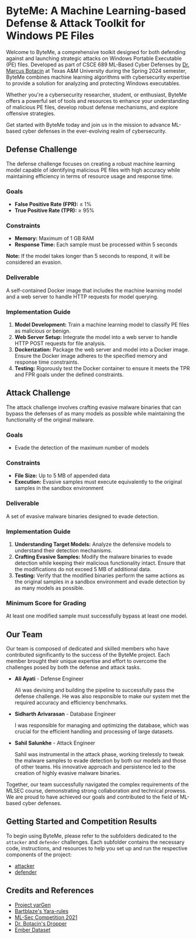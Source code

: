 # ByteMe: A Machine Learning-based Defense & Attack Toolkit for Windows PE Files

Welcome to ByteMe, a comprehensive toolkit designed for both defending against and launching strategic attacks on Windows Portable Executable (PE) files. Developed as part of CSCE 689 ML-Based Cyber Defenses by [Dr. Marcus Botacin](https://marcusbotacin.github.io/) at Texas A&M University during the Spring 2024 semester, ByteMe combines machine learning algorithms with cybersecurity expertise to provide a solution for analyzing and protecting Windows executables.

Whether you're a cybersecurity researcher, student, or enthusiast, ByteMe offers a powerful set of tools and resources to enhance your understanding of malicious PE files, develop robust defense mechanisms, and explore offensive strategies.

Get started with ByteMe today and join us in the mission to advance ML-based cyber defenses in the ever-evolving realm of cybersecurity.

## Defense Challenge
The defense challenge focuses on creating a robust machine learning model capable of identifying malicious PE files with high accuracy while maintaining efficiency in terms of resource usage and response time.

### Goals
- **False Positive Rate (FPR):** ≤ 1%
- **True Positive Rate (TPR):** ≥ 95%

### Constraints
- **Memory:** Maximum of 1 GB RAM
- **Response Time:** Each sample must be processed within 5 seconds

**Note:** If the model takes longer than 5 seconds to respond, it will be considered an evasion.

### Deliverable
A self-contained Docker image that includes the machine learning model and a web server to handle HTTP requests for model querying.

### Implementation Guide
1. **Model Development:** Train a machine learning model to classify PE files as malicious or benign.
2. **Web Server Setup:** Integrate the model into a web server to handle HTTP POST requests for file analysis.
3. **Dockerization:** Package the web server and model into a Docker image. Ensure the Docker image adheres to the specified memory and response time constraints.
4. **Testing:** Rigorously test the Docker container to ensure it meets the TPR and FPR goals under the defined constraints.

## Attack Challenge
The attack challenge involves crafting evasive malware binaries that can bypass the defenses of as many models as possible while maintaining the functionality of the original malware.

### Goals
- Evade the detection of the maximum number of models

### Constraints
- **File Size:** Up to 5 MB of appended data
- **Execution:** Evasive samples must execute equivalently to the original samples in the sandbox environment

### Deliverable
A set of evasive malware binaries designed to evade detection.

### Implementation Guide
1. **Understanding Target Models:** Analyze the defensive models to understand their detection mechanisms.
2. **Crafting Evasive Samples:** Modify the malware binaries to evade detection while keeping their malicious functionality intact. Ensure that the modifications do not exceed 5 MB of additional data.
3. **Testing:** Verify that the modified binaries perform the same actions as the original samples in a sandbox environment and evade detection by as many models as possible.

### Minimum Score for Grading
At least one modified sample must successfully bypass at least one model.

## Our Team
Our team is composed of dedicated and skilled members who have contributed significantly to the success of the ByteMe project. Each member brought their unique expertise and effort to overcome the challenges posed by both the defense and attack tasks.

- **Ali Ayati** - Defense Engineer

  Ali was devising and building the pipeline to successfully pass the defense challenge. He was also responsible to make our system met the required accuracy and efficiency benchmarks.

- **Sidharth Arivarasan** - Database Engineer

  I was responsible for managing and optimizing the database, which was crucial for the efficient handling and processing of large datasets.

- **Sahil Salunkhe** - Attack Engineer

  Sahil was instrumental in the attack phase, working tirelessly to tweak the malware samples to evade detection by both our models and those of other teams. His innovative approach and persistence led to the creation of highly evasive malware binaries.

Together, our team successfully navigated the complex requirements of the MLSEC course, demonstrating strong collaboration and technical prowess. We are proud to have achieved our goals and contributed to the field of ML-based cyber defenses.

## Getting Started and Competition Results
To begin using ByteMe, please refer to the subfolders dedicated to the `attacker` and `defender` challenges. Each subfolder contains the necessary code, instructions, and resources to help you set up and run the respective components of the project:

- [attacker](https://github.com/seyyedaliayati/ByteMe/tree/main/attacker)
- [defender](https://github.com/seyyedaliayati/ByteMe/tree/main/defender)

## Credits and References
- [Project yarGen](https://github.com/Neo23x0/yarGen)
- [Bartblaze's Yara-rules](https://github.com/bartblaze/Yara-rules/)
- [ML-Sec Competition 2021](https://github.com/fabriciojoc/2021-Machine-Learning-Security-Evasion-Competition)
- [Dr. Botacin's Dropper](https://github.com/marcusbotacin/Dropper/tree/master)
- [Ember Dataset](https://github.com/elastic/ember)
